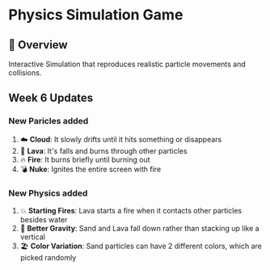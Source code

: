# Physics Simulation Game

## 📜 Overview
Interactive Simulation that reproduces realistic particle movements and collisions.

## Week 6 Updates
### New Paricles added 
1. ☁️ **Cloud**: It slowly drifts until it hits something or disappears
2. 🌋 **Lava**: It's falls and burns through other particles
3. 🔥 **Fire**: It burns briefly until burning out
4. 💣 **Nuke**: Ignites the entire screen with fire

### New Physics added 
1. 💥 **Starting Fires**: Lava starts a fire when it contacts other particles besides water
2. 🔬 **Better Gravity**: Sand and Lava fall down rather than stacking up like a vertical 
3. 🏖️ **Color Variation**: Sand particles can have 2 different colors, which are picked randomly

